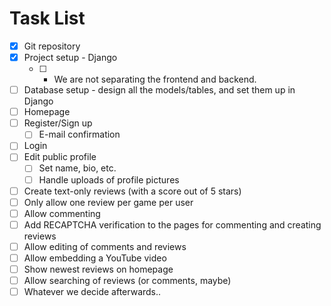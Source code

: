 # Task List
* [x] Git repository
* [x] Project setup - Django
  * [ ] - We are not separating the frontend and backend.
* [ ] Database setup - design all the models/tables, and set them
up in Django
* [ ] Homepage
* [ ] Register/Sign up
  * [ ] E-mail confirmation
* [ ] Login
* [ ] Edit public profile
  * [ ] Set name, bio, etc.
  * [ ] Handle uploads of profile pictures
* [ ] Create text-only reviews (with a score out of 5 stars)
* [ ] Only allow one review per game per user
* [ ] Allow commenting
* [ ] Add RECAPTCHA verification to the pages for commenting
and creating reviews
* [ ] Allow editing of comments and reviews
* [ ] Allow embedding a YouTube video
* [ ] Show newest reviews on homepage
* [ ] Allow searching of reviews (or comments, maybe)
* [ ] Whatever we decide afterwards..

